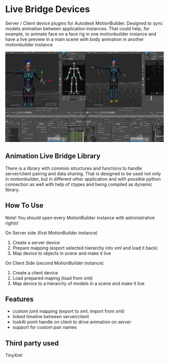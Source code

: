 Live Bridge Devices
=====================

Server / Client device plugins for Autodesk MotionBuilder.
Designed to sync models animation between application instances.
That could help, for example, to animate face on a face rig in one motionbuilder instance
and have a live preview in a main scene with body animation in another motionbuilder instance

[![LiveBridgePreview](https://github.com/Avalanche-Studios/ACT/blob/master/docs/images/LiveBridge.gif)]()

Animation Live Bridge Library
---------------------
There is a library with common structures and functions to handle server/client pairing and data sharing.
That is designed to be used not only in motionbuilder, but in different other application
and with possible python connection as well with help of ctypes and being compiled as dynamic library.


How To Use
---------------------
Note! You should open every MotionBuilder instance with administrative rights!

On Server side (first MotionBuilder instance)
1) Create a server device
2) Prepare mapping (export selected hierarchy into xml and load it back)
3) Map device to objects in scene and make it live

On Client Side (second MotionBuilder instance)
1) Create a client device
2) Load prepared maping (load from xml)
3) Map device to a hierarchy of models in a scene and make it live

Features
---------------------
- custom joint mapping (export to xml, import from xml)
- linked timeline between server/client
- lookAt point handle on client to drive animation on server
- support for custom pair names

Third party used
---------------------
TinyXml